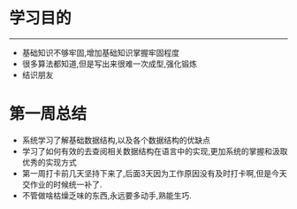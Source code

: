 
# 学习目的
---
- 基础知识不够牢固,增加基础知识掌握牢固程度
- 很多算法都知道,但是写出来很难一次成型,强化锻炼
- 结识朋友


# 第一周总结
- 系统学习了解基础数据结构,以及各个数据结构的优缺点
- 学习了如何有效的去查阅相关数据结构在语言中的实现,更加系统的掌握和汲取优秀的实现方式
- 第一周打卡前几天坚持下来了,后面3天因为工作原因没有及时打卡啊,但是今天交作业的时候统一补了.
- 不管做啥枯燥乏味的东西,永远要多动手,熟能生巧.
